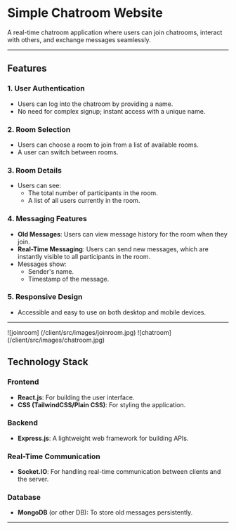 # Simple Chatroom Website

A real-time chatroom application where users can join chatrooms, interact with others, and exchange messages seamlessly.

---

## Features

### 1. User Authentication
- Users can log into the chatroom by providing a name.
- No need for complex signup; instant access with a unique name.

### 2. Room Selection
- Users can choose a room to join from a list of available rooms.
- A user can switch between rooms.

### 3. Room Details
- Users can see:
  - The total number of participants in the room.
  - A list of all users currently in the room.

### 4. Messaging Features
- **Old Messages**: Users can view message history for the room when they join.
- **Real-Time Messaging**: Users can send new messages, which are instantly visible to all participants in the room.
- Messages show:
  - Sender's name.
  - Timestamp of the message.

### 5. Responsive Design
- Accessible and easy to use on both desktop and mobile devices.

---
![joinroom] (/client/src/images/joinroom.jpg)
![chatroom] (/client/src/images/chatroom.jpg)

## Technology Stack

### **Frontend**
- **React.js**: For building the user interface.
- **CSS (TailwindCSS/Plain CSS)**: For styling the application.

### **Backend**
- **Express.js**: A lightweight web framework for building APIs.

### **Real-Time Communication**
- **Socket.IO**: For handling real-time communication between clients and the server.

### **Database**
- **MongoDB** (or other DB): To store old messages persistently.

---

